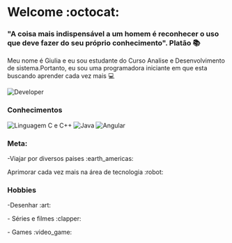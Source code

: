 

# Welcome :octocat:

### "A coisa mais indispensável a um homem é reconhecer o uso que deve fazer do seu próprio conhecimento". Platão :books:
Meu nome é Giulia e eu sou estudante do Curso Analise e Desenvolvimento de sistema.Portanto, eu sou uma programadora iniciante em que esta buscando aprender cada vez mais :computer:

![Developer](https://www.inventateq.com/assets/python/small.gif)</p>

### Conhecimentos
![Linguagem C e C++](https://img.shields.io/badge/-C%20e%20C%2B%2B-blue)
![Java](https://img.shields.io/badge/-Java-orange)
![Angular](https://img.shields.io/badge/-Angular-red)


### Meta:
<p>-Viajar por diversos paises :earth_americas: </p> 
<p>Aprimorar cada vez mais na área de tecnologia :robot:</p> 

### Hobbies
<p>-Desenhar :art:
<p>- Séries e filmes :clapper:</p>
<p>- Games :video_game:</p>



